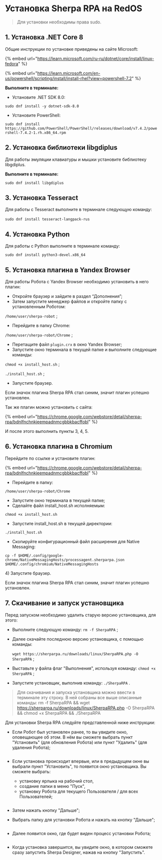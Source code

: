 # Установка Sherpa RPA на RedOS

> Для установки необходимы права sudo.

## 1. Установка .NET **Core 8**

Общие инструкции по установке приведены на сайте Microsoft:

{% embed url="https://learn.microsoft.com/ru-ru/dotnet/core/install/linux-fedora" %}

{% embed url="https://learn.microsoft.com/en-us/powershell/scripting/install/install-rhel?view=powershell-7.2" %}

**Выполните в терминале:**

* Установите .NET SDK 8.0:

`sudo dnf install -y dotnet-sdk-8.0`

* Установите PowerShell:

`sudo dnf install https://github.com/PowerShell/PowerShell/releases/download/v7.4.2/powershell-7.4.2-1.rh.x86_64.rpm`

## 2. Установка библиотеки libgdiplu**s**

Для работы эмуляции клавиатуры и мышки установите библиотеку libgdiplus.

**Выполните в терминале:**

`sudo dnf install libgdiplus`

## 3. Установка Tesseract

Для работы с Tesseract выполните в терминале следующую команду:\
\
`sudo dnf install tesseract-langpack-rus`

## 4. Установка Python

Для работы с Python выполните в терминале команду:

`sudo dnf install python3-devel.x86_64`

## 5. Установка плагина в Yandex Browser

Для работы Робота с Yandex Browser необходимо установить в него плагин:

* Откройте браузер и зайдите в раздел “Дополнения”;
* Затем запустите менеджер файлов и откройте папку с установленным Роботом:&#x20;

`/home/user/sherpa-robot` ;

* Перейдите в папку Chrome:&#x20;

`/home/user/sherpa-robot/Chrome` ;

* Перетащите файл `plugin.crx` в окно Yandex Browser;
* Запустите окно терминала в текущей папке и выполните следующие команды:

`chmod +x install_host.sh` ;

`./install_host.sh` ;

* Запустите браузер.

Если значок плагина Sherpa RPA стал синим, значит плагин успешно установлен.

Так же плагин можно установить с сайта:&#x20;

{% embed url="https://chrome.google.com/webstore/detail/sherpa-rpa/bdnlfnchnkjeempadnmcgbbkbacffobl" %}

И после этого выполнить пункты 3, 4, 5.

## 6. Установка плагина в Chromium

Перейдите по ссылке и установите плагин:

{% embed url="https://chrome.google.com/webstore/detail/sherpa-rpa/bdnlfnchnkjeempadnmcgbbkbacffobl" %}

* Перейдите в папку:&#x20;

`/home/user/sherpa-robot/Chrome`

* Запустите окно терминала в текущей папке;
* Сделайте файл install\_host.sh исполняемым:

`chmod +x install_host.sh`&#x20;

* Запустите install\_host.sh в текущей директории:

`./install_host.sh`

* Скопируйте конфигурационный файл расширения для Native Messaging:

`cp -f $HOME/.config/google-chrome/NativeMessagingHosts/processagent.sherparpa.json $HOME/.config/chromium/NativeMessagingHosts`

4\)      Запустите браузер.

Если значок плагина Sherpa RPA стал синим, значит плагин успешно установлен.

## 7. Скачивание и запуск установщика

Перед запуском необходимо удалить старую версию установщика, для этого:

* Выполните следующую команду: `rm -f SherpaRPA` ;
* Далее скачайте последнюю версию установщика, с помощью команды: \
  \
  `wget https://sherparpa.ru/downloads/linux/SherpaRPA.php -O SherpaRPA` ;



* Выставьте у файла флаг "Выполнения", используя команду: `chmod +x SherpaRPA` ;
* Запустите установщик, выполнив команду: `./SherpaRPA` .

> Для скачивания и запуска установщика можно ввести в терминале эту строку. В ней собраны все выше описанные команды: rm -f SherpaRPA && wget https://sherparpa.ru/downloads/linux/SherpaRPA.php -O SherpaRPA && chmod +x SherpaRPA && ./SherpaRPA

Для установки Sherpa RPA следуйте представленной ниже инструкции:

* Если Робот был установлен ранее, то вы увидите окно, оповещающее об этом. В нём вы сможете выбрать пункт "Установить" (для обновления Робота) или пункт "Удалить" (для удаления Робота);

<figure><img src="../../.gitbook/assets/изображение (1) (1) (1) (1) (1) (1).png" alt=""><figcaption></figcaption></figure>

*   Если установка происходит впервые, или в предыдущем окне вы выбрали пункт "Установить", то появится окно установщика. Вы сможете выбрать:

    * установку ярлыка на рабочий стол,&#x20;
    * создание папки в меню "Пуск",
    * установку Робота для текущего Пользователя / для всех Пользователей;

    <figure><img src="../../.gitbook/assets/изображение (3) (1) (1) (1) (1).png" alt=""><figcaption></figcaption></figure>
* Затем нажать кнопку "Дальше";
* Выбрать папку для установки Робота и нажать на кнопку "Дальше";

<figure><img src="../../.gitbook/assets/изображение (7).png" alt=""><figcaption></figcaption></figure>

* Далее появится окно, где будет виден процесс установки Робота;

<figure><img src="../../.gitbook/assets/изображение (6).png" alt=""><figcaption></figcaption></figure>

* Когда установка завершится, вы увидите окно, в котором сможете сразу запустить Sherpa Designer, нажав на кнопку "Запустить".

<figure><img src="../../.gitbook/assets/изображение (8).png" alt=""><figcaption></figcaption></figure>
